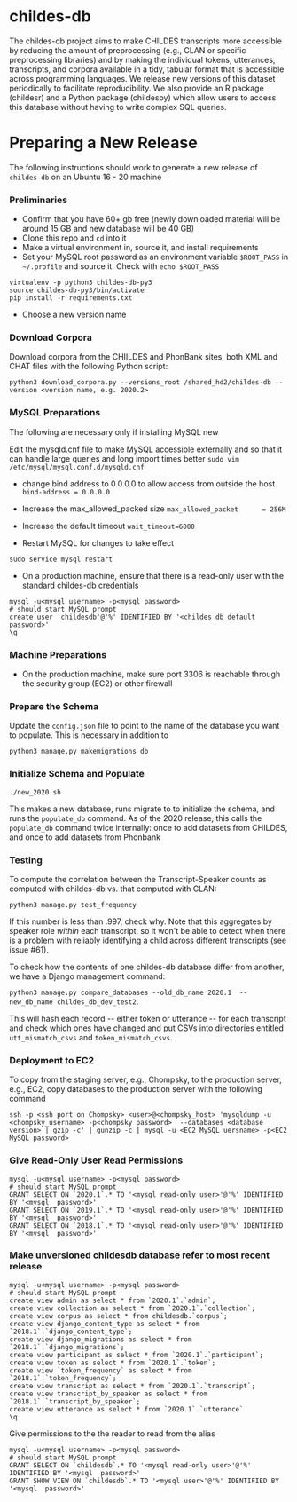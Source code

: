 # childes-db
The childes-db project aims to make CHILDES transcripts more accessible by reducing the amount of preprocessing (e.g., CLAN or specific preprocessing libraries) and by making the individual tokens, utterances, transcripts, and corpora available in a tidy, tabular format that is accessible across programming languages. We release new versions of this dataset periodically to facilitate reproducibility. We also provide an R package (childesr) and a Python package (childespy) which allow users to access this database without having to write complex SQL queries.

# Preparing a New Release

The following instructions should work to generate a new release of `childes-db` on an Ubuntu 16 - 20 machine

### Preliminaries
- Confirm that you have 60+ gb free (newly downloaded material will be around 15 GB and new database will be 40 GB)
- Clone this repo and `cd` into it
- Make a virtual environment in, source it, and install requirements
- Set your MySQL root password as an environment variable `$ROOT_PASS` in `~/.profile` and source it. Check with `echo $ROOT_PASS`
```
virtualenv -p python3 childes-db-py3
source childes-db-py3/bin/activate
pip install -r requirements.txt
```
- Choose a new version name

### Download Corpora

Download corpora from the CHIILDES and PhonBank sites, both XML and CHAT files with the following Python script:

`python3 download_corpora.py --versions_root /shared_hd2/childes-db --version <version name, e.g. 2020.2>`


### MySQL Preparations

The following are necessary only if installing MySQL new 

Edit the mysqld.cnf file to make MySQL accessible externally and so that it can handle large queries and long import times better
`sudo vim /etc/mysql/mysql.conf.d/mysqld.cnf`

- change bind address to 0.0.0.0 to allow access from outside the host
`bind-address = 0.0.0.0`

- Increase the max_allowed_packed size
`max_allowed_packet      = 256M`

- Increase the default timeout
`wait_timeout=6000`

- Restart MySQL for changes to take effect

`sudo service mysql restart`

- On a production machine, ensure that there is a read-only user with the standard childes-db credentials

```
mysql -u<mysql username> -p<mysql password>
# should start MySQL prompt
create user 'childesdb'@'%' IDENTIFIED BY '<childes db default password>'
\q
```

### Machine Preparations

- On the production machine, make sure port 3306 is reachable through the security group (EC2) or other firewall

### Prepare the Schema 

Update the `config.json` file to point to the name of the database you want to populate. This is necessary in addition to 

`python3 manage.py makemigrations db`


### Initialize Schema and Populate

`./new_2020.sh`

This makes  a new database, runs migrate to to initialize the schema, and runs the `populate_db` command. As of the 2020 release, this calls the `populate_db` command twice internally: once to add datasets from CHILDES, and once to add datasets from Phonbank

### Testing

To compute the correlation between the Transcript-Speaker counts as computed with childes-db vs. that computed with CLAN:

`python3 manage.py test_frequency`

If this number is less than .997, check why. Note that this aggregates by speaker role *within* each transcript, so it won't be able to detect when there is a problem with reliably identifying a child across different transcripts (see issue #61).

To check how the contents of one childes-db database differ from another, we have a Django management command:

`python3 manage.py compare_databases --old_db_name 2020.1  --new_db_name childes_db_dev_test2`. 

This will hash each record -- either token or utterance -- for each transcript and check which ones have changed and put CSVs into directories entitled `utt_mismatch_csvs` and `token_mismatch_csvs`.


### Deployment to EC2

To copy from the staging server, e.g., Chompsky, to the production server, e.g., EC2, copy databases to the production server with the following command

`ssh -p <ssh port on Chompsky> <user>@<chompsky_host> 'mysqldump -u <chompsky_username> -p<chompsky password>  --databases <database version> | gzip -c' | gunzip -c | mysql -u <EC2 MySQL uersname> -p<EC2 MySQL password>`

### Give Read-Only User Read Permissions

```
mysql -u<mysql username> -p<mysql password>
# should start MySQL prompt
GRANT SELECT ON `2020.1`.* TO '<mysql read-only user>'@'%' IDENTIFIED BY '<mysql  password>'
GRANT SELECT ON `2019.1`.* TO '<mysql read-only user>'@'%' IDENTIFIED BY '<mysql  password>'
GRANT SELECT ON `2018.1`.* TO '<mysql read-only user>'@'%' IDENTIFIED BY '<mysql  password>'
```

### Make unversioned childesdb database refer to most recent release

```
mysql -u<mysql username> -p<mysql password>
# should start MySQL prompt
create view admin as select * from `2020.1`.`admin`;
create view collection as select * from `2020.1`.`collection`;
create view corpus as select * from childesdb.`corpus`;
create view django_content_type as select * from `2018.1`.`django_content_type`;
create view django_migrations as select * from `2018.1`.`django_migrations`;
create view participant as select * from `2020.1`.`participant`;
create view token as select * from `2020.1`.`token`;
create view `token_frequency` as select * from `2018.1`.`token_frequency`;
create view transcript as select * from `2020.1`.`transcript`;
create view transcript_by_speaker as select * from `2018.1`.`transcript_by_speaker`;
create view utterance as select * from `2020.1`.`utterance`
\q
```

Give permissions to the the reader to read from the alias
```
mysql -u<mysql username> -p<mysql password>
# should start MySQL prompt
GRANT SELECT ON `childesdb`.* TO '<mysql read-only user>'@'%' IDENTIFIED BY '<mysql  password>'
GRANT SHOW VIEW ON `childesdb`.* TO '<mysql user>'@'%' IDENTIFIED BY '<mysql  password>'
```

